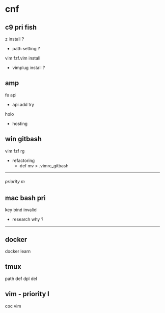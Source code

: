 
# cnf


## c9 pri fish

z install ?
- path setting ?


vim fzf.vim install
- vimplug install ?


## amp

fe api
- api add try


holo
- hosting


## win gitbash

vim fzf rg
- refactoring
  - def mv > .vimrc_gitbash


---

###### priority m

## mac bash pri

key bind invalid
- research why ?


---

## docker

docker learn


## tmux

path def dpl del


## vim  -  priority l

coc vim



